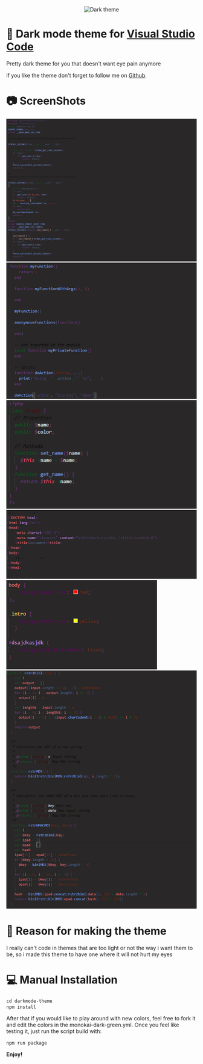 <div align="center">
      <img alt="Dark theme" width="200" height="200" src="https://cdn4.iconfinder.com/data/icons/photography-outline-black/32/Night_Mode_Moon_Dark_Effect-512.png"/>
</div>

# 🌙 Dark mode theme for [Visual Studio Code](https://code.visualstudio.com)
Pretty dark theme for you that doesn't want eye pain anymore

if you like the theme don't forget to follow me on [Github](https://github.com/synterrr).

# 📷 ScreenShots
![Ccode](assets/screenshots/ccode.png)
![luacode](assets/screenshots/luacode.png)
![phpcode](assets/screenshots/phpcode.png)
![htmlcode](assets/screenshots/htmlcode.png)
![csscode](assets/screenshots/csscode.png)
![jscode](assets/screenshots/jscode.png)

# 📌 Reason for making the theme
I really can't code in themes that are too light or not the way i want them to be, so i made this theme to have one where 
it will not hurt my eyes

# 💻  Manual Installation

```
cd darkmode-theme
npm install

```

After that if you would like to play around with new colors, feel free to fork it and edit the colors in the monokai-dark-green.yml.
Once you feel like testing it, just run the script build with:

```
npm run package
```

**Enjoy!**
